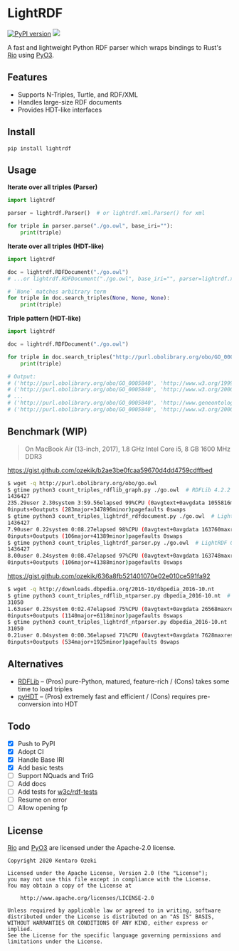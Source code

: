 # LightRDF

[![PyPI version](https://badge.fury.io/py/lightrdf.svg)](https://pypi.python.org/pypi/lightrdf/)
[![](https://github.com/ozekik/lightrdf/workflows/CI/badge.svg)](https://github.com/ozekik/lightrdf/actions)

A fast and lightweight Python RDF parser which wraps bindings to Rust's [Rio](https://github.com/Tpt/rio) using [PyO3](https://github.com/PyO3/pyo3).

## Features

- Supports N-Triples, Turtle, and RDF/XML
- Handles large-size RDF documents
- Provides HDT-like interfaces

## Install

```
pip install lightrdf
```

## Usage

**Iterate over all triples (Parser)**

```python
import lightrdf

parser = lightrdf.Parser()  # or lightrdf.xml.Parser() for xml

for triple in parser.parse("./go.owl", base_iri=""):
    print(triple)
```
**Iterate over all triples (HDT-like)**

```python
import lightrdf

doc = lightrdf.RDFDocument("./go.owl")
# ...or lightrdf.RDFDocument("./go.owl", base_iri="", parser=lightrdf.xml.PatternParser) for xml

# `None` matches arbitrary term
for triple in doc.search_triples(None, None, None):
    print(triple)
```

**Triple pattern (HDT-like)**

```python
import lightrdf

doc = lightrdf.RDFDocument("./go.owl")

for triple in doc.search_triples("http://purl.obolibrary.org/obo/GO_0005840", None, None):
    print(triple)

# Output:
# ('http://purl.obolibrary.org/obo/GO_0005840', 'http://www.w3.org/1999/02/22-rdf-syntax-ns#type', 'http://www.w3.org/2002/07/owl#Class')
# ('http://purl.obolibrary.org/obo/GO_0005840', 'http://www.w3.org/2000/01/rdf-schema#subClassOf', 'http://purl.obolibrary.org/obo/GO_0043232')
# ...
# ('http://purl.obolibrary.org/obo/GO_0005840', 'http://www.geneontology.org/formats/oboInOwl#inSubset', 'http://purl.obolibrary.org/obo/go#goslim_yeast')
# ('http://purl.obolibrary.org/obo/GO_0005840', 'http://www.w3.org/2000/01/rdf-schema#label', '"ribosome"^^<http://www.w3.org/2001/XMLSchema#string>')
```

## Benchmark (WIP)

> On MacBook Air (13-inch, 2017), 1.8 GHz Intel Core i5, 8 GB 1600 MHz DDR3

<https://gist.github.com/ozekik/b2ae3be0fcaa59670d4dd4759cdffbed>

```bash
$ wget -q http://purl.obolibrary.org/obo/go.owl
$ gtime python3 count_triples_rdflib_graph.py ./go.owl  # RDFLib 4.2.2
1436427
235.29user 2.30system 3:59.56elapsed 99%CPU (0avgtext+0avgdata 1055816maxresident)k
0inputs+0outputs (283major+347896minor)pagefaults 0swaps
$ gtime python3 count_triples_lightrdf_rdfdocument.py ./go.owl  # LightRDF 0.1.1
1436427
7.90user 0.22system 0:08.27elapsed 98%CPU (0avgtext+0avgdata 163760maxresident)k
0inputs+0outputs (106major+41389minor)pagefaults 0swaps
$ gtime python3 count_triples_lightrdf_parser.py ./go.owl  # LightRDF 0.1.1
1436427
8.00user 0.24system 0:08.47elapsed 97%CPU (0avgtext+0avgdata 163748maxresident)k
0inputs+0outputs (106major+41388minor)pagefaults 0swaps
```

<https://gist.github.com/ozekik/636a8fb521401070e02e010ce591fa92>

```bash
$ wget -q http://downloads.dbpedia.org/2016-10/dbpedia_2016-10.nt
$ gtime python3 count_triples_rdflib_ntparser.py dbpedia_2016-10.nt  # RDFLib 4.2.2
31050
1.63user 0.23system 0:02.47elapsed 75%CPU (0avgtext+0avgdata 26568maxresident)k
0inputs+0outputs (1140major+6118minor)pagefaults 0swaps
$ gtime python3 count_triples_lightrdf_ntparser.py dbpedia_2016-10.nt  # LightRDF 0.1.1
31050
0.21user 0.04system 0:00.36elapsed 71%CPU (0avgtext+0avgdata 7628maxresident)k
0inputs+0outputs (534major+1925minor)pagefaults 0swaps
```


## Alternatives

- [RDFLib](https://github.com/RDFLib/rdflib) – (Pros) pure-Python, matured, feature-rich / (Cons) takes some time to load triples
- [pyHDT](https://github.com/Callidon/pyHDT) – (Pros) extremely fast and efficient / (Cons) requires pre-conversion into HDT

## Todo

- [x] Push to PyPI
- [x] Adopt CI
- [x] Handle Base IRI
- [x] Add basic tests
- [ ] Support NQuads and TriG
- [ ] Add docs
- [ ] Add tests for [w3c/rdf-tests](https://github.com/w3c/rdf-tests)
- [ ] Resume on error
- [ ] Allow opening fp

## License

[Rio](https://github.com/PyO3/pyo3) and [PyO3](https://github.com/PyO3/pyo3) are licensed under the Apache-2.0 license.

    Copyright 2020 Kentaro Ozeki

    Licensed under the Apache License, Version 2.0 (the "License");
    you may not use this file except in compliance with the License.
    You may obtain a copy of the License at

        http://www.apache.org/licenses/LICENSE-2.0

    Unless required by applicable law or agreed to in writing, software
    distributed under the License is distributed on an "AS IS" BASIS,
    WITHOUT WARRANTIES OR CONDITIONS OF ANY KIND, either express or implied.
    See the License for the specific language governing permissions and
    limitations under the License.
